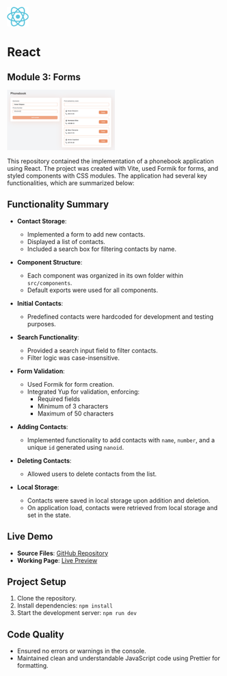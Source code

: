 <img src="./src/assets/react-logo.svg" alt="react logo" width="10%"/>

# React

## Module 3: Forms

<img src="./src/assets/screenshot.png" alt="profile card, list of cards with animals icons" width="50%"/>

This repository contained the implementation of a phonebook application using React. The project was created with Vite, used Formik for forms, and styled components with CSS modules. The application had several key functionalities, which are summarized below:

## Functionality Summary

- **Contact Storage**:

  - Implemented a form to add new contacts.
  - Displayed a list of contacts.
  - Included a search box for filtering contacts by name.

- **Component Structure**:

  - Each component was organized in its own folder within `src/components`.
  - Default exports were used for all components.

- **Initial Contacts**:

  - Predefined contacts were hardcoded for development and testing purposes.

- **Search Functionality**:

  - Provided a search input field to filter contacts.
  - Filter logic was case-insensitive.

- **Form Validation**:

  - Used Formik for form creation.
  - Integrated Yup for validation, enforcing:
    - Required fields
    - Minimum of 3 characters
    - Maximum of 50 characters

- **Adding Contacts**:

  - Implemented functionality to add contacts with `name`, `number`, and a unique `id` generated using `nanoid`.

- **Deleting Contacts**:

  - Allowed users to delete contacts from the list.

- **Local Storage**:

  - Contacts were saved in local storage upon addition and deletion.
  - On application load, contacts were retrieved from local storage and set in the state.

## Live Demo

- **Source Files**: [GitHub Repository](https://github.com/grifano/goit-react-hw-03.git)
- **Working Page**: [Live Preview](https://goit-react-hw-03-sooty-alpha.vercel.app/)

## Project Setup

1.  Clone the repository.
2.  Install dependencies: `npm install`
3.  Start the development server: `npm run dev`

## Code Quality

- Ensured no errors or warnings in the console.
- Maintained clean and understandable JavaScript code using Prettier for formatting.
